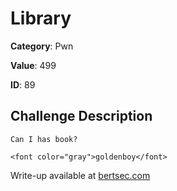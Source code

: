# Library
**Category**: Pwn

**Value**: 499

**ID**: 89

## Challenge Description
```
Can I has book?

<font color="gray">goldenboy</font>
```

Write-up available at [bertsec.com](https://bertsec.com)
